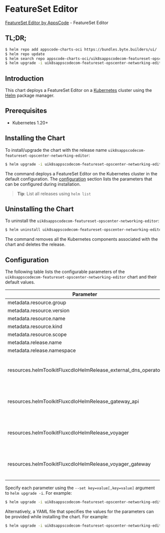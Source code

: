 # FeatureSet Editor

[FeatureSet Editor by AppsCode](https://appscode.com) - FeatureSet Editor

## TL;DR;

```bash
$ helm repo add appscode-charts-oci https://bundles.byte.builders/ui/
$ helm repo update
$ helm search repo appscode-charts-oci/uik8sappscodecom-featureset-opscenter-networking-editor --version=v0.12.0
$ helm upgrade -i uik8sappscodecom-featureset-opscenter-networking-editor appscode-charts-oci/uik8sappscodecom-featureset-opscenter-networking-editor -n default --create-namespace --version=v0.12.0
```

## Introduction

This chart deploys a FeatureSet Editor on a [Kubernetes](http://kubernetes.io) cluster using the [Helm](https://helm.sh) package manager.

## Prerequisites

- Kubernetes 1.20+

## Installing the Chart

To install/upgrade the chart with the release name `uik8sappscodecom-featureset-opscenter-networking-editor`:

```bash
$ helm upgrade -i uik8sappscodecom-featureset-opscenter-networking-editor appscode-charts-oci/uik8sappscodecom-featureset-opscenter-networking-editor -n default --create-namespace --version=v0.12.0
```

The command deploys a FeatureSet Editor on the Kubernetes cluster in the default configuration. The [configuration](#configuration) section lists the parameters that can be configured during installation.

> **Tip**: List all releases using `helm list`

## Uninstalling the Chart

To uninstall the `uik8sappscodecom-featureset-opscenter-networking-editor`:

```bash
$ helm uninstall uik8sappscodecom-featureset-opscenter-networking-editor -n default
```

The command removes all the Kubernetes components associated with the chart and deletes the release.

## Configuration

The following table lists the configurable parameters of the `uik8sappscodecom-featureset-opscenter-networking-editor` chart and their default values.

|                           Parameter                            | Description |                                                                                                                                                                                                                                                                                                                                      Default                                                                                                                                                                                                                                                                                                                                      |
|----------------------------------------------------------------|-------------|-----------------------------------------------------------------------------------------------------------------------------------------------------------------------------------------------------------------------------------------------------------------------------------------------------------------------------------------------------------------------------------------------------------------------------------------------------------------------------------------------------------------------------------------------------------------------------------------------------------------------------------------------------------------------------------|
| metadata.resource.group                                        |             | <code>ui.k8s.appscode.com</code>                                                                                                                                                                                                                                                                                                                                                                                                                                                                                                                                                                                                                                                  |
| metadata.resource.version                                      |             | <code>v1alpha1</code>                                                                                                                                                                                                                                                                                                                                                                                                                                                                                                                                                                                                                                                             |
| metadata.resource.name                                         |             | <code>featuresets</code>                                                                                                                                                                                                                                                                                                                                                                                                                                                                                                                                                                                                                                                          |
| metadata.resource.kind                                         |             | <code>FeatureSet</code>                                                                                                                                                                                                                                                                                                                                                                                                                                                                                                                                                                                                                                                           |
| metadata.resource.scope                                        |             | <code>Cluster</code>                                                                                                                                                                                                                                                                                                                                                                                                                                                                                                                                                                                                                                                              |
| metadata.release.name                                          |             | <code>RELEASE-NAME</code>                                                                                                                                                                                                                                                                                                                                                                                                                                                                                                                                                                                                                                                         |
| metadata.release.namespace                                     |             | <code>default</code>                                                                                                                                                                                                                                                                                                                                                                                                                                                                                                                                                                                                                                                              |
| resources.helmToolkitFluxcdIoHelmRelease_external_dns_operator |             | <code>{"apiVersion":"helm.toolkit.fluxcd.io/v2","kind":"HelmRelease","metadata":{"labels":{"app.kubernetes.io/component":"external-dns-operator"},"name":"external-dns-operator","namespace":"kubeops"},"spec":{"chart":{"spec":{"chart":"external-dns-operator","sourceRef":{"kind":"HelmRepository","name":"appscode-charts-oci","namespace":"kubeops"},"version":"v2024.4.19"}},"install":{"crds":"CreateReplace","createNamespace":true,"remediation":{"retries":-1}},"interval":"5m","releaseName":"external-dns-operator","storageNamespace":"kubeops","targetNamespace":"kubeops","timeout":"30m","upgrade":{"crds":"CreateReplace","remediation":{"retries":-1}}}}</code> |
| resources.helmToolkitFluxcdIoHelmRelease_gateway_api           |             | <code>{"apiVersion":"helm.toolkit.fluxcd.io/v2","kind":"HelmRelease","metadata":{"labels":{"app.kubernetes.io/component":"gateway-api"},"name":"gateway-api","namespace":"kubeops"},"spec":{"chart":{"spec":{"chart":"gateway-api","sourceRef":{"kind":"HelmRepository","name":"appscode-charts-oci","namespace":"kubeops"},"version":"v1.1.0"}},"install":{"crds":"CreateReplace","createNamespace":true,"remediation":{"retries":-1}},"interval":"5m","releaseName":"gateway-api","storageNamespace":"envoy-gateway-system","targetNamespace":"envoy-gateway-system","timeout":"30m","upgrade":{"crds":"CreateReplace","remediation":{"retries":-1}}}}</code>                   |
| resources.helmToolkitFluxcdIoHelmRelease_voyager               |             | <code>{"apiVersion":"helm.toolkit.fluxcd.io/v2","kind":"HelmRelease","metadata":{"labels":{"app.kubernetes.io/component":"voyager"},"name":"voyager","namespace":"kubeops"},"spec":{"chart":{"spec":{"chart":"voyager","sourceRef":{"kind":"HelmRepository","name":"appscode-charts-oci","namespace":"kubeops"},"version":"v2024.8.30"}},"install":{"crds":"CreateReplace","createNamespace":true,"remediation":{"retries":-1}},"interval":"5m","releaseName":"voyager","storageNamespace":"voyager","targetNamespace":"voyager","timeout":"30m","upgrade":{"crds":"CreateReplace","remediation":{"retries":-1}}}}</code>                                                         |
| resources.helmToolkitFluxcdIoHelmRelease_voyager_gateway       |             | <code>{"apiVersion":"helm.toolkit.fluxcd.io/v2","kind":"HelmRelease","metadata":{"labels":{"app.kubernetes.io/component":"voyager-gateway"},"name":"voyager-gateway","namespace":"kubeops"},"spec":{"chart":{"spec":{"chart":"voyager-gateway","sourceRef":{"kind":"HelmRepository","name":"appscode-charts-oci","namespace":"kubeops"},"version":"v2024.8.30"}},"install":{"crds":"CreateReplace","createNamespace":true,"remediation":{"retries":-1}},"interval":"5m","releaseName":"voyager-gateway","storageNamespace":"gateway-system","targetNamespace":"gateway-system","timeout":"30m","upgrade":{"crds":"CreateReplace","remediation":{"retries":-1}}}}</code>           |


Specify each parameter using the `--set key=value[,key=value]` argument to `helm upgrade -i`. For example:

```bash
$ helm upgrade -i uik8sappscodecom-featureset-opscenter-networking-editor appscode-charts-oci/uik8sappscodecom-featureset-opscenter-networking-editor -n default --create-namespace --version=v0.12.0 --set metadata.resource.group=ui.k8s.appscode.com
```

Alternatively, a YAML file that specifies the values for the parameters can be provided while
installing the chart. For example:

```bash
$ helm upgrade -i uik8sappscodecom-featureset-opscenter-networking-editor appscode-charts-oci/uik8sappscodecom-featureset-opscenter-networking-editor -n default --create-namespace --version=v0.12.0 --values values.yaml
```
